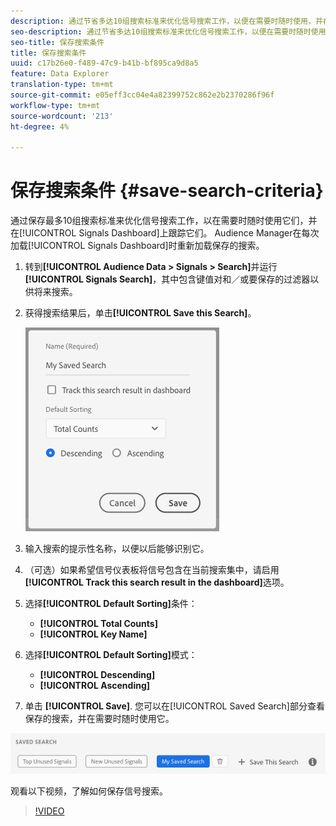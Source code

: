 ```yaml
---
description: 通过节省多达10组搜索标准来优化信号搜索工作，以便在需要时随时使用，并在仪表板跟踪它们。 Audience Manager在每次加载仪表板时重新加载保存的搜索。
seo-description: 通过节省多达10组搜索标准来优化信号搜索工作，以便在需要时随时使用，并在仪表板跟踪它们。 Audience Manager在每次加载仪表板时重新加载保存的搜索。
seo-title: 保存搜索条件
title: 保存搜索条件
uuid: c17b26e0-f489-47c9-b41b-bf895ca9d8a5
feature: Data Explorer
translation-type: tm+mt
source-git-commit: e05eff3cc04e4a82399752c862e2b2370286f96f
workflow-type: tm+mt
source-wordcount: '213'
ht-degree: 4%

---
```



# 保存搜索条件 {#save-search-criteria}

通过保存最多10组搜索标准来优化信号搜索工作，以在需要时随时使用它们，并在[!UICONTROL Signals Dashboard]上跟踪它们。 Audience Manager在每次加载[!UICONTROL Signals Dashboard]时重新加载保存的搜索。

1. 转到&#x200B;**[!UICONTROL Audience Data > Signals > Search]**&#x200B;并运行&#x200B;**[!UICONTROL Signals Search]**，其中包含键值对和／或要保存的过滤器以供将来搜索。
1. 获得搜索结果后，单击&#x200B;**[!UICONTROL Save this Search]**。

   ![步骤结果](assets/save-search-criteria.png)
1. 输入搜索的提示性名称，以便以后能够识别它。
1. （可选）如果希望信号仪表板将信号包含在当前搜索集中，请启用&#x200B;**[!UICONTROL Track this search result in the dashboard]**&#x200B;选项。
1. 选择&#x200B;**[!UICONTROL Default Sorting]**&#x200B;条件：
   * **[!UICONTROL Total Counts]**
   * **[!UICONTROL Key Name]**
1. 选择&#x200B;**[!UICONTROL Default Sorting]**&#x200B;模式：
   * **[!UICONTROL Descending]**
   * **[!UICONTROL Ascending]**
1. 单击 **[!UICONTROL Save]**. 您可以在[!UICONTROL Saved Search]部分查看保存的搜索，并在需要时随时使用它。

![保存的搜索](assets/saved-search.png)

观看以下视频，了解如何保存信号搜索。

>[!VIDEO](https://video.tv.adobe.com/v/25147/)

